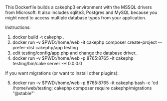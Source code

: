 This Dockerfile builds a cakephp3 environment with the MSSQL drivers from
Microsoft.  It also includes sqlite3, Postgres and MySQL because you might
need to access multiple database types from your application.

Instructions:

1. docker build -t cakephp .
2. docker run -v $PWD:/home/web -it cakephp composer create-project --prefer-dist cakephp/app testing
3. edit testing/config/app.php and change the database driver..
4. docker run -v $PWD:/home/web -p 8765:8765 -it cakephp testing/bin/cake server -H 0.0.0.0

If you want migrations (or want to install other plugins):

5. docker run -v $PWD:/home/web -p 8765:8765 -it cakephp bash -c 'cd /home/web/testing; cakephp composer require cakephp/migrations "@stable"'
